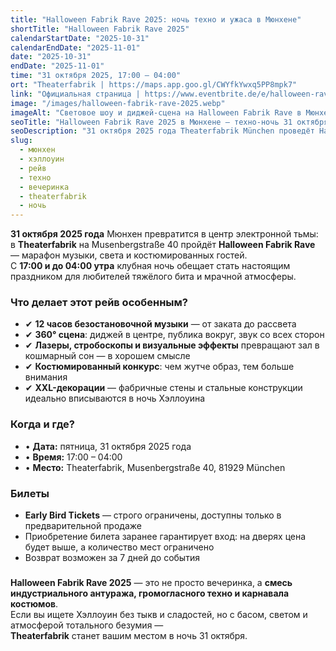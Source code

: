 ```yaml
---
title: "Halloween Fabrik Rave 2025: ночь техно и ужаса в Мюнхене"
shortTitle: "Halloween Fabrik Rave 2025"
calendarStartDate: "2025-10-31"
calendarEndDate: "2025-11-01"
date: "2025-10-31"
endDate: "2025-11-01"
time: "31 октября 2025, 17:00 – 04:00"
ort: "Theaterfabrik | https://maps.app.goo.gl/CWYfkYwxq5PP8mpk7"
link: "Официальная страница | https://www.eventbrite.de/e/halloween-rave-in-der-fabrik-31102025-tickets-1589987638829"
image: "/images/halloween-fabrik-rave-2025.webp"
imageAlt: "Световое шоу и диджей-сцена на Halloween Fabrik Rave в Мюнхене"
seoTitle: "Halloween Fabrik Rave 2025 в Мюнхене — техно-ночь 31 октября"
seoDescription: "31 октября 2025 года Theaterfabrik München проведёт Halloween Fabrik Rave: 12 часов музыки, 360° сцена, лазерное шоу, костюмированный конкурс и индустриальная атмосфера."
slug:
  - мюнхен
  - хэллоуин
  - рейв
  - техно
  - вечеринка
  - theaterfabrik
  - ночь
---
```


**31 октября 2025 года** Мюнхен превратится в центр электронной тьмы:  
в **Theaterfabrik** на Musenbergstraße 40 пройдёт **Halloween Fabrik Rave** — марафон музыки, света и костюмированных гостей.  
С **17:00 и до 04:00 утра** клубная ночь обещает стать настоящим праздником для любителей тяжёлого бита и мрачной атмосферы.


### Что делает этот рейв особенным?

- ✔ **12 часов безостановочной музыки** — от заката до рассвета  
- ✔ **360° сцена**: диджей в центре, публика вокруг, звук со всех сторон  
- ✔ **Лазеры, стробоскопы и визуальные эффекты** превращают зал в кошмарный сон — в хорошем смысле  
- ✔ **Костюмированный конкурс**: чем жутче образ, тем больше внимания  
- ✔ **XXL-декорации** — фабричные стены и стальные конструкции идеально вписываются в ночь Хэллоуина  

### Когда и где?

- • **Дата:** пятница, 31 октября 2025 года  
- • **Время:** 17:00 – 04:00  
- • **Место:** Theaterfabrik, Musenbergstraße 40, 81929 München  

### Билеты

- **Early Bird Tickets** — строго ограничены, доступны только в предварительной продаже  
- Приобретение билета заранее гарантирует вход: на дверях цена будет выше, а количество мест ограничено  
- Возврат возможен за 7 дней до события  

###

**Halloween Fabrik Rave 2025** — это не просто вечеринка, а **смесь индустриального антуража, громогласного техно и карнавала костюмов**.  
Если вы ищете Хэллоуин без тыкв и сладостей, но с басом, светом и атмосферой тотального безумия —  
**Theaterfabrik** станет вашим местом в ночь 31 октября.
